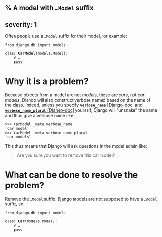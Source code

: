 % A model with <code>&hellip;Model</code> suffix
---
severity: 1
---

Often people use a <code>&hellip;Model</code> suffix for their model, for
example:

<pre><code>from django.db import models

class <b>CarModel</b>(models.Model):
    # &hellip;
    pass</code></pre>

# Why it is a problem?

Because objects from a model are not *models*, these are *cars*, not *car
models*. Django will also construct verbose named based on the name of the
class. Indeed, unless you specify
[**`verbose_name`** [Django-doc]](https://docs.djangoproject.com/en/dev/ref/models/options/#verbose-name) and
[**`verbose_name_plural`** [Django-doc]](https://docs.djangoproject.com/en/dev/ref/models/options/#verbose-name-plural)
yourself, Django will "unsnake" the name and thus give a verbose name like:

```pycon
>>> CarModel._meta.verbose_name
'car model'
>>> CarModel._meta.verbose_name_plural
'car models'
```

This thus means that Django will ask questions in the model admin like:

> Are you sure you want to remove this car model?

# What can be done to resolve the problem?

Remove the <code>&hellip;Model</code> suffix. Django models are not supposed to
have a <code>&hellip;Model</code> suffix, so:

<pre><code>from django.db import models

class <b>Car</b>(models.Model):
    # &hellip;
    pass</code></pre>

